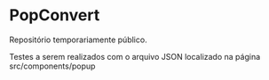 # PopConvert

Repositório temporariamente público.

Testes a serem realizados com o arquivo JSON localizado na página src/components/popup
